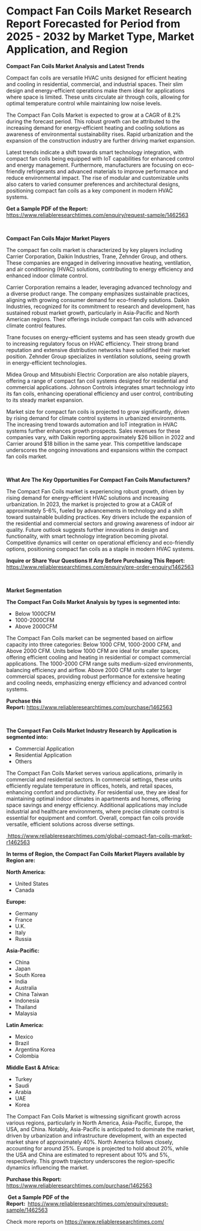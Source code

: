 <p><h1>Compact Fan Coils Market Research Report Forecasted for Period from 2025 -  2032 by Market Type, Market Application, and Region</h1></p><p><strong>Compact Fan Coils Market Analysis and Latest Trends</strong></p>
<p><p>Compact fan coils are versatile HVAC units designed for efficient heating and cooling in residential, commercial, and industrial spaces. Their slim design and energy-efficient operations make them ideal for applications where space is limited. These units circulate air through coils, allowing for optimal temperature control while maintaining low noise levels. </p><p>The Compact Fan Coils Market is expected to grow at a CAGR of 8.2% during the forecast period. This robust growth can be attributed to the increasing demand for energy-efficient heating and cooling solutions as awareness of environmental sustainability rises. Rapid urbanization and the expansion of the construction industry are further driving market expansion. </p><p>Latest trends indicate a shift towards smart technology integration, with compact fan coils being equipped with IoT capabilities for enhanced control and energy management. Furthermore, manufacturers are focusing on eco-friendly refrigerants and advanced materials to improve performance and reduce environmental impact. The rise of modular and customizable units also caters to varied consumer preferences and architectural designs, positioning compact fan coils as a key component in modern HVAC systems.</p></p>
<p><strong>Get a Sample PDF of the Report:&nbsp;</strong> <a href="https://www.reliableresearchtimes.com/enquiry/request-sample/1462563?utm_campaign=2485&utm_medium=2&utm_source=Github&utm_content=ia&utm_term=27022025&utm_id=compact-fan-coils">https://www.reliableresearchtimes.com/enquiry/request-sample/1462563</a></p>
<p>&nbsp;</p>
<p><strong>Compact Fan Coils Major Market Players</strong></p>
<p><p>The compact fan coils market is characterized by key players including Carrier Corporation, Daikin Industries, Trane, Zehnder Group, and others. These companies are engaged in delivering innovative heating, ventilation, and air conditioning (HVAC) solutions, contributing to energy efficiency and enhanced indoor climate control.</p><p>Carrier Corporation remains a leader, leveraging advanced technology and a diverse product range. The company emphasizes sustainable practices, aligning with growing consumer demand for eco-friendly solutions. Daikin Industries, recognized for its commitment to research and development, has sustained robust market growth, particularly in Asia-Pacific and North American regions. Their offerings include compact fan coils with advanced climate control features. </p><p>Trane focuses on energy-efficient systems and has seen steady growth due to increasing regulatory focus on HVAC efficiency. Their strong brand reputation and extensive distribution networks have solidified their market position. Zehnder Group specializes in ventilation solutions, seeing growth in energy-efficient technologies. </p><p>Midea Group and Mitsubishi Electric Corporation are also notable players, offering a range of compact fan coil systems designed for residential and commercial applications. Johnson Controls integrates smart technology into its fan coils, enhancing operational efficiency and user control, contributing to its steady market expansion.</p><p>Market size for compact fan coils is projected to grow significantly, driven by rising demand for climate control systems in urbanized environments. The increasing trend towards automation and IoT integration in HVAC systems further enhances growth prospects. Sales revenues for these companies vary, with Daikin reporting approximately $26 billion in 2022 and Carrier around $18 billion in the same year. This competitive landscape underscores the ongoing innovations and expansions within the compact fan coils market.</p></p>
<p>&nbsp;</p>
<p><strong>What Are The Key Opportunities For Compact Fan Coils Manufacturers?</strong></p>
<p><p>The Compact Fan Coils market is experiencing robust growth, driven by rising demand for energy-efficient HVAC solutions and increasing urbanization. In 2023, the market is projected to grow at a CAGR of approximately 5-6%, fueled by advancements in technology and a shift toward sustainable building practices. Key drivers include the expansion of the residential and commercial sectors and growing awareness of indoor air quality. Future outlook suggests further innovations in design and functionality, with smart technology integration becoming pivotal. Competitive dynamics will center on operational efficiency and eco-friendly options, positioning compact fan coils as a staple in modern HVAC systems.</p></p>
<p><strong>Inquire or Share Your Questions If Any Before Purchasing This Report:</strong> <a href="https://www.reliableresearchtimes.com/enquiry/pre-order-enquiry/1462563?utm_campaign=2485&utm_medium=2&utm_source=Github&utm_content=ia&utm_term=27022025&utm_id=compact-fan-coils">https://www.reliableresearchtimes.com/enquiry/pre-order-enquiry/1462563</a></p>
<p>&nbsp;</p>
<p><strong>Market Segmentation</strong></p>
<p><strong>The Compact Fan Coils Market Analysis by types is segmented into:</strong></p>
<p><ul><li>Below 1000CFM</li><li>1000-2000CFM</li><li>Above 2000CFM</li></ul></p>
<p><p>The Compact Fan Coils market can be segmented based on airflow capacity into three categories: Below 1000 CFM, 1000-2000 CFM, and Above 2000 CFM. Units below 1000 CFM are ideal for smaller spaces, offering efficient cooling and heating in residential or compact commercial applications. The 1000-2000 CFM range suits medium-sized environments, balancing efficiency and airflow. Above 2000 CFM units cater to larger commercial spaces, providing robust performance for extensive heating and cooling needs, emphasizing energy efficiency and advanced control systems.</p></p>
<p><strong>Purchase this Report:&nbsp;</strong><a href="https://www.reliableresearchtimes.com/purchase/1462563?utm_campaign=2485&utm_medium=2&utm_source=Github&utm_content=ia&utm_term=27022025&utm_id=compact-fan-coils">https://www.reliableresearchtimes.com/purchase/1462563</a></p>
<p>&nbsp;</p>
<p><strong>The Compact Fan Coils Market Industry Research by Application is segmented into:</strong></p>
<p><ul><li>Commercial Application</li><li>Residential Application</li><li>Others</li></ul></p>
<p><p>The Compact Fan Coils Market serves various applications, primarily in commercial and residential sectors. In commercial settings, these units efficiently regulate temperature in offices, hotels, and retail spaces, enhancing comfort and productivity. For residential use, they are ideal for maintaining optimal indoor climates in apartments and homes, offering space savings and energy efficiency. Additional applications may include industrial and healthcare environments, where precise climate control is essential for equipment and comfort. Overall, compact fan coils provide versatile, efficient solutions across diverse settings.</p></p>
<p><a href="https://www.reliableresearchtimes.com/global-compact-fan-coils-market-r1462563?utm_campaign=2485&utm_medium=2&utm_source=Github&utm_content=ia&utm_term=27022025&utm_id=compact-fan-coils">&nbsp;https://www.reliableresearchtimes.com/global-compact-fan-coils-market-r1462563</a></p>
<p><strong>In terms of Region, the Compact Fan Coils Market Players available by Region are:</strong></p>
<p>
    <p> <strong> North America: </strong>
        <ul>
            <li>United States</li>
            <li>Canada</li>
        </ul>
        </p> 
    <p> <strong> Europe: </strong>
        <ul>
            <li>Germany</li>
            <li>France</li>
            <li>U.K.</li>
            <li>Italy</li>
            <li>Russia</li>
        </ul>
        </p> 
    <p> <strong> Asia-Pacific: </strong>
        <ul>
            <li>China</li>
            <li>Japan</li>
            <li>South Korea</li>
            <li>India</li>
            <li>Australia</li>
            <li>China Taiwan</li>
            <li>Indonesia</li>
            <li>Thailand</li>
            <li>Malaysia</li>
        </ul>
        </p> 
    <p> <strong> Latin America: </strong>
        <ul>
            <li>Mexico</li>
            <li>Brazil</li>
            <li>Argentina Korea</li>
            <li>Colombia</li>
        </ul>
        </p> 
    <p> <strong> Middle East & Africa: </strong>
        <ul>
            <li>Turkey</li>
            <li>Saudi</li>
            <li>Arabia</li>
            <li>UAE</li>
            <li>Korea</li>
        </ul>
    </p>
    </p>
<p><p>The Compact Fan Coils Market is witnessing significant growth across various regions, particularly in North America, Asia-Pacific, Europe, the USA, and China. Notably, Asia-Pacific is anticipated to dominate the market, driven by urbanization and infrastructure development, with an expected market share of approximately 40%. North America follows closely, accounting for around 25%. Europe is projected to hold about 20%, while the USA and China are estimated to represent about 10% and 5%, respectively. This growth trajectory underscores the region-specific dynamics influencing the market.</p></p>
<p><strong>Purchase this Report: </strong><a href="https://www.reliableresearchtimes.com/purchase/1462563?utm_campaign=2485&utm_medium=2&utm_source=Github&utm_content=ia&utm_term=27022025&utm_id=compact-fan-coils">https://www.reliableresearchtimes.com/purchase/1462563</a></p>
<p>&nbsp;<strong>Get a Sample PDF of the Report:&nbsp;&nbsp;</strong><a href="https://www.reliableresearchtimes.com/enquiry/request-sample/1462563?utm_campaign=2485&utm_medium=2&utm_source=Github&utm_content=ia&utm_term=27022025&utm_id=compact-fan-coils">https://www.reliableresearchtimes.com/enquiry/request-sample/1462563</a></p>
<p><strong></strong></p>
<p>Check more reports on <a href="https://www.reliableresearchtimes.com/?utm_campaign=2485&utm_medium=2&utm_source=Github&utm_content=ia&utm_term=27022025&utm_id=compact-fan-coils">https://www.reliableresearchtimes.com/</a></p>